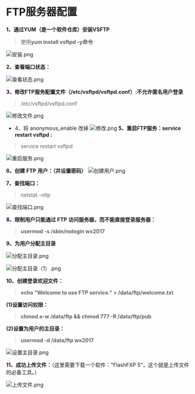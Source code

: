 # FTP服务器配置
**1、通过YUM（是一个软件仓库）安装VSFTP**
> 使用**yum install vsftpd -y命令**

![安装.png](https://upload-images.jianshu.io/upload_images/7563229-2c8b14e888213b47.png?imageMogr2/auto-orient/strip%7CimageView2/2/w/1240)


**2、查看端口状态：**

![查看状态.png](https://upload-images.jianshu.io/upload_images/7563229-99cdf2650c517780.png?imageMogr2/auto-orient/strip%7CimageView2/2/w/1240)


**3、修改FTP服务配置文件（/etc/vsftpd/vsftpd.conf）:不允许匿名用户登录**
> /etc/vsftpd/vsftpd.conf

![修改文件.png](https://upload-images.jianshu.io/upload_images/7563229-cb99f4472fe2df22.png?imageMogr2/auto-orient/strip%7CimageView2/2/w/1240)
- 4、将 anonymous_enable 改掉
![修改.png](https://upload-images.jianshu.io/upload_images/7563229-12eaf33dd880d051.png?imageMogr2/auto-orient/strip%7CimageView2/2/w/1240)
**5、重启FTP服务：service restart vsftpd :**
> service restart vsftpd

![重启服务.png](https://upload-images.jianshu.io/upload_images/7563229-1cca3d084a36bf98.png?imageMogr2/auto-orient/strip%7CimageView2/2/w/1240)


**6、创建** **FTP** **用户：（并设置密码）**
![创建用户.png](https://upload-images.jianshu.io/upload_images/7563229-62bf0e3d777bb0cf.png?imageMogr2/auto-orient/strip%7CimageView2/2/w/1240)

**7、查找端口：**
> netstat -nltp

![查找端口.png](https://upload-images.jianshu.io/upload_images/7563229-f0b790be659711df.png?imageMogr2/auto-orient/strip%7CimageView2/2/w/1240)

**8、限制用户只能通过** **FTP** **访问服务器，而不能直接登录服务器：**

> **usermod -s /sbin/nologin wx2017**


**9、为用户分配主目录**

![分配主目录.png](https://upload-images.jianshu.io/upload_images/7563229-2a885c90fedf7282.png?imageMogr2/auto-orient/strip%7CimageView2/2/w/1240)

![分配主目录（1）.png](https://upload-images.jianshu.io/upload_images/7563229-809378671cf211a2.png?imageMogr2/auto-orient/strip%7CimageView2/2/w/1240)

**10、创建登录欢迎文件：**

> **echo "Welcome to use FTP service." > /data/ftp/welcome.txt**

**(1)设置访问权限：**

> **chmod a-w /data/ftp && chmod 777 -R /data/ftp/pub**

**(2)设置为用户的主目录：**

> **usermod -d /data/ftp wx2017**

![设置主目录.png](https://upload-images.jianshu.io/upload_images/7563229-c26d2ce506fd3029.png?imageMogr2/auto-orient/strip%7CimageView2/2/w/1240)


**11、成功上传文件：**（这里需要下载一个软件："FlashFXP 5"，这个就是上传文件的必备工具。）

![上传文件.png](https://upload-images.jianshu.io/upload_images/7563229-92b8fa8d1fd62e78.png?imageMogr2/auto-orient/strip%7CimageView2/2/w/1240)
